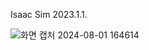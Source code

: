 Isaac Sim 2023.1.1.

![화면 캡처 2024-08-01 164614](https://github.com/user-attachments/assets/238b9b0c-1e16-43da-a783-fda6e7a122d1)


